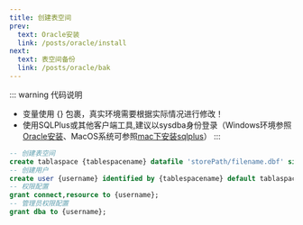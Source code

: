 ```yaml
---
title: 创建表空间
prev:
  text: Oracle安装
  link: /posts/oracle/install
next:
  text: 表空间备份
  link: /posts/oracle/bak
---
```

<!-- >记录Oracle 11gR2的安装过程 -->
::: warning 代码说明

* 变量使用 {} 包裹，真实环境需要根据实际情况进行修改！
* 使用SQLPlus或其他客户端工具,建议以sysdba身份登录（Windows环境参照[Oracle安装](./install)、MacOS系统可参照[mac下安装sqlplus](./sqlplus)）
:::

``` sql
-- 创建表空间
create tablaspace {tablespacename} datafile 'storePath/filename.dbf' size 50M autoextend on next 50M maxsize 500M;
-- 创建用户
create user {username} identified by {tablespacename} default tablaspace {password};
-- 权限配置
grant connect,resource to {username};
-- 管理员权限配置
grant dba to {username}; 
```
